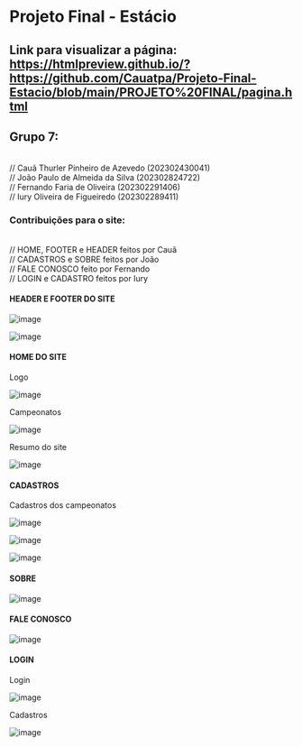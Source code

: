 # Projeto Final - Estácio

## Link para visualizar a página: https://htmlpreview.github.io/?https://github.com/Cauatpa/Projeto-Final-Estacio/blob/main/PROJETO%20FINAL/pagina.html

## Grupo 7:
<br>
// Cauã Thurler Pinheiro de Azevedo (202302430041) 
<br>
// João Paulo de Almeida da Silva (202302824722) 
<br>
// Fernando Faria de Oliveira (202302291406) 
<br>
// Iury Oliveira de Figueiredo (202302289411)

### Contribuições para o site:
<br>
// HOME, FOOTER e HEADER feitos por Cauã 
<br>
// CADASTROS e SOBRE feitos por João 
<br>
// FALE CONOSCO feito por Fernando 
<br>
// LOGIN e CADASTRO feitos por Iury
<br>


#### HEADER E FOOTER DO SITE

![image](https://github.com/Cauatpa/Projeto-Final-Estacio/assets/101412705/6d04da06-1fb0-438b-bc9f-4bba968e1593)

![image](https://github.com/Cauatpa/Projeto-Final-Estacio/assets/101412705/92b4433a-e961-4c57-9229-93c1e9689a2b)

#### HOME DO SITE

<p> Logo </p>

![image](https://github.com/Cauatpa/Projeto-Final-Estacio/assets/101412705/b12c4d38-77cc-4845-b7ba-291ac37f58af)

<p> Campeonatos </p>

![image](https://github.com/Cauatpa/Projeto-Final-Estacio/assets/101412705/db0531c5-2404-4e2d-bd5c-4140992dcf4a)

<p> Resumo do site </p>

![image](https://github.com/Cauatpa/Projeto-Final-Estacio/assets/101412705/e9c56889-a365-4df2-8151-398f3ac700e0)

#### CADASTROS

<p> Cadastros dos campeonatos </p>

![image](https://github.com/Cauatpa/Projeto-Final-Estacio/assets/101412705/a88e8aca-c67e-4d1c-bbad-8b2bd7ba3691)

![image](https://github.com/Cauatpa/Projeto-Final-Estacio/assets/101412705/c0e6e290-82c9-4279-a567-32cfcbb44a3d)

![image](https://github.com/Cauatpa/Projeto-Final-Estacio/assets/101412705/b65c6ce3-d4be-4ca4-a329-d07497155863)

 
#### SOBRE

![image](https://github.com/Cauatpa/Projeto-Final-Estacio/assets/101412705/b526235b-a7b2-44bd-b2a2-d27403a1dcad)


#### FALE CONOSCO


![image](https://github.com/Cauatpa/Projeto-Final-Estacio/assets/101412705/897d92b8-a6db-4fb1-a561-f79598f3f9a5)


#### LOGIN

<p> Login </p>

![image](https://github.com/Cauatpa/Projeto-Final-Estacio/assets/101412705/811c59d9-451d-4def-a3d2-300debe394e1)

<p> Cadastros </p>

![image](https://github.com/Cauatpa/Projeto-Final-Estacio/assets/101412705/64ae3286-91fc-4d6e-b39e-9bce54a49cfc)
